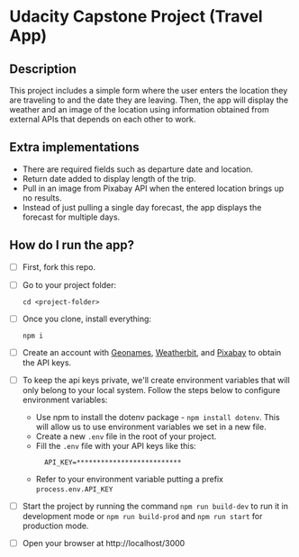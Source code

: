 # Udacity Capstone Project (Travel App)

## Description
   
This project includes a simple form where the user enters the location they are traveling to and the date they are leaving. Then, the app will display the weather and an image of the location using information obtained from external APIs that depends on each other to work. 

## Extra implementations

* There are required fields such as departure date and location.
* Return date added to display length of the trip.
* Pull in an image from Pixabay API when the entered location brings up no results.
* Instead of just pulling a single day forecast, the app displays the forecast for multiple days. 

## How do I run the app?

- [ ] First, fork this repo.
- [ ] Go to your project folder:
   ```
   cd <project-folder>
   ```
- [ ] Once you clone, install everything:
   ```
   npm i
   ```
- [ ] Create an account with [Geonames](http://www.geonames.org/export/web-services.html), [Weatherbit](https://www.weatherbit.io/account/create), and [Pixabay](https://pixabay.com/api/docs/) to obtain the API keys.
   
- [ ] To keep the api keys private, we'll create environment variables that will only belong to your local system. Follow the steps below to configure environment variables:
   * Use npm to install the dotenv package - `npm install dotenv`. This will allow us to use environment variables we set in a new file.
   * Create a new `.env` file in the root of your project.
   * Fill the `.env` file with your API keys like this:
      ```
        API_KEY=**************************
      ```
   * Refer to your environment variable putting a prefix `process.env.API_KEY`

- [ ] Start the project by running the command `npm run build-dev` to run it in development mode or `npm run build-prod` and `npm run start` for production mode.
- [ ] Open your browser at http://localhost/3000